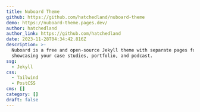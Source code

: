 ```yaml
---
title: Nuboard Theme
github: https://github.com/hatchedland/nuboard-theme
demo: https://nuboard-theme.pages.dev/
author: hatchedland
author_link: https://github.com/hatchedland
date: 2023-11-28T04:34:42.816Z
description: >-
  Nuboard is a free and open-source Jekyll theme with separate pages for
  showcasing your case studies, portfolio, and podcast.
ssg:
  - Jekyll
css:
  - Tailwind
  - PostCSS
cms: []
category: []
draft: false
---
```

